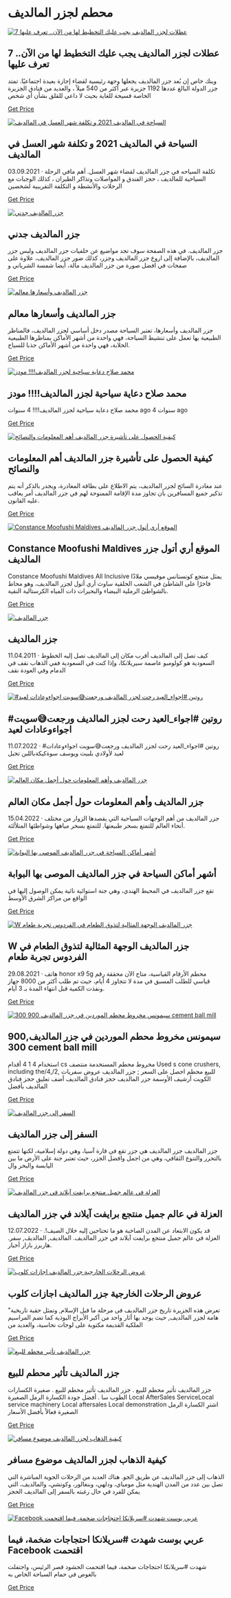 # محطم لجزر المالديف
<a href="https://mnn.zoosnet.net/LR/Chatpre.aspx?id=MNN94995150&p=https://vbl.co.za/" target="_blank">![7 عطلات لجزر المالديف يجب عليك التخطيط لها من الآن.. تعرف عليها](https://raw.githubusercontent.com/gcmcrusher/imgs/main/299.jpg)</a>
## 7 عطلات لجزر المالديف يجب عليك التخطيط لها من الآن.. تعرف عليها
وينك خاص إن بُعد جزر المالديف يجعلها وجهة رئيسية لقضاء إجازة بعيدة اجتماعيًا. تمتد جزر الدولة البالغ عددها 1192 جزيرة عبر أكثر من 540 ميلاً ، والعديد من فنادق الجزيرة الخاصة فسيحة للغاية بحيث لا داعي للقلق بشأن أي شخص 
<a href="https://mnn.zoosnet.net/LR/Chatpre.aspx?id=MNN94995150&p=https://vbl.co.za/" target="_blank">Get Price</a>
<a href="https://mnn.zoosnet.net/LR/Chatpre.aspx?id=MNN94995150&p=https://vbl.co.za/" target="_blank">![السياحة في المالديف 2021 و تكلفة شهر العسل في المالديف](https://raw.githubusercontent.com/gcmcrusher/imgs/main/138.jpg)</a>
## السياحة في المالديف 2021 و تكلفة شهر العسل في المالديف
03.09.2021 · تكلفة السياحه في جزر المالديف لقضاء شهر العسل. أهم مافي الرحلة السياحية للمالديف ، حجز الفندق و المواصلات وتذاكر الطيران ، كذلك الوجبات مع الرحلات والأنشطة و التكلفة التقريبية لشخصين 
<a href="https://mnn.zoosnet.net/LR/Chatpre.aspx?id=MNN94995150&p=https://vbl.co.za/" target="_blank">Get Price</a>
<a href="https://mnn.zoosnet.net/LR/Chatpre.aspx?id=MNN94995150&p=https://vbl.co.za/" target="_blank">![جزر المالديف جدني](https://raw.githubusercontent.com/gcmcrusher/imgs/main/210.jpg)</a>
## جزر المالديف جدني
جزر المالديف. في هذه الصفحة سوف تجد مواضيع عن خلفيات جزر المالديف ولبس جزر المالديف، بالإضافة إلى اروع جزر المالديف وجزر، كذلك ضور جزر المالديف، علاوة على صفحات في افضل صورة من جزر المالديف مالة، أيضا شمسة الشرياني و 
<a href="https://mnn.zoosnet.net/LR/Chatpre.aspx?id=MNN94995150&p=https://vbl.co.za/" target="_blank">Get Price</a>
<a href="https://mnn.zoosnet.net/LR/Chatpre.aspx?id=MNN94995150&p=https://vbl.co.za/" target="_blank">![جزر المالديف وأسعارها معالم](https://raw.githubusercontent.com/gcmcrusher/imgs/main/190.jpg)</a>
## جزر المالديف وأسعارها معالم
جزر المالديف وأسعارها، تعتبر السياحة مصدر دخل أساسي لجزر المالديف، فالمناظر الطبيعية بها تعمل على تنشيط السياحة، فهي واحدة من أشهر الأماكن بمناظرها الطبيعية الخلابة، فهي واحدة من أشهر الأماكن جذبا للسياح.
<a href="https://mnn.zoosnet.net/LR/Chatpre.aspx?id=MNN94995150&p=https://vbl.co.za/" target="_blank">Get Price</a>
<a href="https://mnn.zoosnet.net/LR/Chatpre.aspx?id=MNN94995150&p=https://vbl.co.za/" target="_blank">![محمد صلاح دعاية سياحية لجزر المالديف!!!! مودز](https://raw.githubusercontent.com/gcmcrusher/imgs/main/511.jpg)</a>
## محمد صلاح دعاية سياحية لجزر المالديف!!!! مودز
محمد صلاح دعاية سياحية لجزر المالديف!!!! 4 سنوات ago 4 سنوات ago 
<a href="https://mnn.zoosnet.net/LR/Chatpre.aspx?id=MNN94995150&p=https://vbl.co.za/" target="_blank">Get Price</a>
<a href="https://mnn.zoosnet.net/LR/Chatpre.aspx?id=MNN94995150&p=https://vbl.co.za/" target="_blank">![كيفية الحصول على تأشيرة جزر المالديف أهم المعلومات والنصائح](https://raw.githubusercontent.com/gcmcrusher/imgs/main/546.jpg)</a>
## كيفية الحصول على تأشيرة جزر المالديف أهم المعلومات والنصائح
عند مغادرة السائح لجزر المالديف، يتم الاطلاع على بطاقة المغادرة، ويجدر بالذكر أنه يتم تذكير جميع المسافرين بأن تجاوز مدة الإقامة الممنوحة لهم في جزر المالديف أمر يعاقب عليه القانون.
<a href="https://mnn.zoosnet.net/LR/Chatpre.aspx?id=MNN94995150&p=https://vbl.co.za/" target="_blank">Get Price</a>
<a href="https://mnn.zoosnet.net/LR/Chatpre.aspx?id=MNN94995150&p=https://vbl.co.za/" target="_blank">![Constance Moofushi Maldives الموقع أري أتول جزر المالديف](https://raw.githubusercontent.com/gcmcrusher/imgs/main/760.jpg)</a>
## Constance Moofushi Maldives الموقع أري أتول جزر المالديف
Constance Moofushi Maldives All Inclusive يمثل منتجع كونستانس موفيسي ملاذًا فاخرًا على الشاطئ في الشعب الحلقية ساوث أري أتول لجزر المالديف، وهو محاط بالشواطئ الرملية البيضاء والبحيرات ذات المياه الكرستالية النقية.
<a href="https://mnn.zoosnet.net/LR/Chatpre.aspx?id=MNN94995150&p=https://vbl.co.za/" target="_blank">Get Price</a>
<a href="https://mnn.zoosnet.net/LR/Chatpre.aspx?id=MNN94995150&p=https://vbl.co.za/" target="_blank">![جزر المالديف](https://raw.githubusercontent.com/gcmcrusher/imgs/main/373.jpg)</a>
## جزر المالديف
11.04.2011 · كيف تصل إلى المالديف أقرب مكان إلى المالديف تصل إليه الخطوط السعودية هو كولومبو عاصمة سيريلانكا، وإذا كنت في السعودية ففي الذهاب نقف في الدمام وفي العودة نقف
<a href="https://mnn.zoosnet.net/LR/Chatpre.aspx?id=MNN94995150&p=https://vbl.co.za/" target="_blank">Get Price</a>
<a href="https://mnn.zoosnet.net/LR/Chatpre.aspx?id=MNN94995150&p=https://vbl.co.za/" target="_blank">![#روتين #اجواء_العيد رحت لجزر المالديف ورجعت😅سويت اجواءوعادات لعيد ](https://raw.githubusercontent.com/gcmcrusher/imgs/main/523.jpg)</a>
## #روتين #اجواء_العيد رحت لجزر المالديف ورجعت😅سويت اجواءوعادات لعيد 
11.07.2022 · #روتين #اجواء_العيد رحت لجزر المالديف ورجعت😅سويت اجواءوعادات لعيد لأولادي بلبيت ويوسف سوةكيكةباللبن تخبل 
<a href="https://mnn.zoosnet.net/LR/Chatpre.aspx?id=MNN94995150&p=https://vbl.co.za/" target="_blank">Get Price</a>
<a href="https://mnn.zoosnet.net/LR/Chatpre.aspx?id=MNN94995150&p=https://vbl.co.za/" target="_blank">![جزر المالديف وأهم المعلومات حول أجمل مكان العالم](https://raw.githubusercontent.com/gcmcrusher/imgs/main/542.jpg)</a>
## جزر المالديف وأهم المعلومات حول أجمل مكان العالم
15.04.2022 · جزر المالديف من أهم الوجهات السياحية التي يقصدها الزوار من مختلف أنحاء العالم للتمتع بسحر طبيعتها. للتمتع بسحر مياهها وشواطئها المتلألئة.
<a href="https://mnn.zoosnet.net/LR/Chatpre.aspx?id=MNN94995150&p=https://vbl.co.za/" target="_blank">Get Price</a>
<a href="https://mnn.zoosnet.net/LR/Chatpre.aspx?id=MNN94995150&p=https://vbl.co.za/" target="_blank">![أشهر أماكن السياحة في جزر المالديف الموصى بها البوابة](https://raw.githubusercontent.com/gcmcrusher/imgs/main/255.jpg)</a>
## أشهر أماكن السياحة في جزر المالديف الموصى بها البوابة
تقع جزر المالديف في المحيط الهندي، وهي جنة استوائية نائية يمكن الوصول إليها في الواقع من مراكز الشرق الأوسط 
<a href="https://mnn.zoosnet.net/LR/Chatpre.aspx?id=MNN94995150&p=https://vbl.co.za/" target="_blank">Get Price</a>
<a href="https://mnn.zoosnet.net/LR/Chatpre.aspx?id=MNN94995150&p=https://vbl.co.za/" target="_blank">![W جزر المالديف الوجهة المثالية لتذوق الطعام في الفردوس تجربة طعام ](https://raw.githubusercontent.com/gcmcrusher/imgs/main/364.jpg)</a>
## W جزر المالديف الوجهة المثالية لتذوق الطعام في الفردوس تجربة طعام 
29.08.2021 · هاتف honor x9 5g محطم الأرقام القياسية، متاح الآن محققة رقم قياسي للطلب المسبق في مدة لا تتجاوز 4 أيام، حيث تم طلب أكثر من 8000 جهاز ونفذت الكمية قبل انتهاء المدة بـ 3 أيام.
<a href="https://mnn.zoosnet.net/LR/Chatpre.aspx?id=MNN94995150&p=https://vbl.co.za/" target="_blank">Get Price</a>
<a href="https://mnn.zoosnet.net/LR/Chatpre.aspx?id=MNN94995150&p=https://vbl.co.za/" target="_blank">![سيمونس مخروط محطم الموردين في جزر المالديف,900 300 cement ball mill](https://raw.githubusercontent.com/gcmcrusher/imgs/main/447.jpg)</a>
## سيمونس مخروط محطم الموردين في جزر المالديف,900 300 cement ball mill
استخدام 4 1 4 أقدام cs مخروط محطم المستخدمة منتصف Used s cone crushers, including the/4,/2, للبيع محطم احصل على السعر ; جزر المالديف عروض سفريات الكويت أرشيف الأوسمة جزر المالديف حجز فنادق المالديف أضف تعليق حجز فنادق المالديف بأفضل
<a href="https://mnn.zoosnet.net/LR/Chatpre.aspx?id=MNN94995150&p=https://vbl.co.za/" target="_blank">Get Price</a>
<a href="https://mnn.zoosnet.net/LR/Chatpre.aspx?id=MNN94995150&p=https://vbl.co.za/" target="_blank">![السفر إلى جزر المالديف](https://raw.githubusercontent.com/gcmcrusher/imgs/main/88.jpg)</a>
## السفر إلى جزر المالديف
جزر المالديف جزر المالديف هي جزر تقع في قارة آسيا، وهي دولة إسلامية، لكنها تتمتع بالتحرر والتنوع الثقافي، وهي من اجمل وافضل الجزر، حيث تعتبر جنة على الأرض ما بين اليابسة والبحر وال
<a href="https://mnn.zoosnet.net/LR/Chatpre.aspx?id=MNN94995150&p=https://vbl.co.za/" target="_blank">Get Price</a>
<a href="https://mnn.zoosnet.net/LR/Chatpre.aspx?id=MNN94995150&p=https://vbl.co.za/" target="_blank">![العزلة‭ ‬في‭ ‬عالم‭ ‬جميل منتجع برايفت‭ ‬آيلاند‭ ‬في‭ ‬جزر‭ ‬المالديف‭‬](https://raw.githubusercontent.com/gcmcrusher/imgs/main/96.jpg)</a>
## العزلة‭ ‬في‭ ‬عالم‭ ‬جميل منتجع برايفت‭ ‬آيلاند‭ ‬في‭ ‬جزر‭ ‬المالديف‭‬
12.07.2022 · قد يكون الابتعاد عن المدن الصاخبة هو ما تحتاجين إليه خلال الصيف!. العزلة‭ ‬في‭ ‬عالم‭ ‬جميل منتجع برايفت‭ ‬آيلاند‭ ‬في‭ ‬جزر‭ ‬المالديف‭‬. المالديف, المالديڤ, سفر. هاربرز بازار أخبار.
<a href="https://mnn.zoosnet.net/LR/Chatpre.aspx?id=MNN94995150&p=https://vbl.co.za/" target="_blank">Get Price</a>
<a href="https://mnn.zoosnet.net/LR/Chatpre.aspx?id=MNN94995150&p=https://vbl.co.za/" target="_blank">![عروض الرحلات الخارجية جزر المالديف اجازات كلوب](https://raw.githubusercontent.com/gcmcrusher/imgs/main/785.jpg)</a>
## عروض الرحلات الخارجية جزر المالديف اجازات كلوب
"تعرض هذه الجزيرة تاريخ جزر المالديف فى مرحلة ما قبل الإسلام, وتمثل حقبة تاريخية هامة لجزر المالديف, حيث يوجد بها آثار واحد من أكبر الأبراج البوذية كما تضم المراسيم الملكية القديمة مكتوبة على لوحات نحاسية، والعديد من 
<a href="https://mnn.zoosnet.net/LR/Chatpre.aspx?id=MNN94995150&p=https://vbl.co.za/" target="_blank">Get Price</a>
<a href="https://mnn.zoosnet.net/LR/Chatpre.aspx?id=MNN94995150&p=https://vbl.co.za/" target="_blank">![جزر المالديف تأثير محطم للبيع](https://raw.githubusercontent.com/gcmcrusher/imgs/main/84.jpg)</a>
## جزر المالديف تأثير محطم للبيع
جزر المالديف تأثير محطم للبيع . جزر المالديف تأثير محطم للبيع . صغيرة الكسارات الطوب سا . أفضل جودة الكسارة الرمل الصغيرة Local AfterSales ServiceLocal service machinery Local aftersales Local demonstration اشترِ الكسارة الرمل الصغيرة فعالاً بأفضل الأسعار 
<a href="https://mnn.zoosnet.net/LR/Chatpre.aspx?id=MNN94995150&p=https://vbl.co.za/" target="_blank">Get Price</a>
<a href="https://mnn.zoosnet.net/LR/Chatpre.aspx?id=MNN94995150&p=https://vbl.co.za/" target="_blank">![كيفية الذهاب لجزر المالديف موضوع مسافر](https://raw.githubusercontent.com/gcmcrusher/imgs/main/745.jpg)</a>
## كيفية الذهاب لجزر المالديف موضوع مسافر
الذهاب إلى جزر المالديف عن طريق الجو. هناك العديد من الرحلات الجوية المباشرة التي تصل بين عدد من المدن الهندية مثل مومباي، ودلهي، وبنغالور، وكوتشي، والمالديف، التي يمكن للفرد في حال رغبته بالسفر إلى المالديف الحجز 
<a href="https://mnn.zoosnet.net/LR/Chatpre.aspx?id=MNN94995150&p=https://vbl.co.za/" target="_blank">Get Price</a>
<a href="https://mnn.zoosnet.net/LR/Chatpre.aspx?id=MNN94995150&p=https://vbl.co.za/" target="_blank">![‫عربي بوست شهدت #سريلانكا احتجاجات ضخمة، فيما اقتحمت Facebook‬](https://raw.githubusercontent.com/gcmcrusher/imgs/main/858.jpg)</a>
## ‫عربي بوست شهدت #سريلانكا احتجاجات ضخمة، فيما اقتحمت Facebook‬
شهدت #سريلانكا احتجاجات ضخمة، فيما اقتحمت الحشود قصر الرئيس، واحتفلت بالغوص في حمام السباحة الخاص به
<a href="https://mnn.zoosnet.net/LR/Chatpre.aspx?id=MNN94995150&p=https://vbl.co.za/" target="_blank">Get Price</a>

